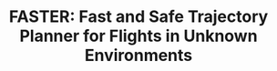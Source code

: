 ---
title: "FASTER: Fast and Safe Trajectory Planner for Flights in Unknown Environments"
authors: "Jesus Tordesillas, Brett T. Lopez, Michael Everett, Jonathan P. How"
venue: "IEEE Transactions on Robotics and Automation (TRO)"
year: "2022"
status: "published"
arxiv: "https://arxiv.org/pdf/2001.04420.pdf"
official_link: ""
doi: "10.1109/TRO.2021.3100142"
volume: "38"
number: "2"
pages: "922-938"
publisher: ""
month: "04"
address: "N/A"
type: "journal"
school: "N/A"
awards: "N/A"
notes: ""
include_on_website: true
image: "jesus_ijrr.gif"
links_to_code: "https://github.com/mit-acl/faster"
links_to_video: "https://www.youtube.com/watch?v=fkkkgomkX10"
collection: publications
permalink: /publication/2022-04-Jesus20_TRO.html
---